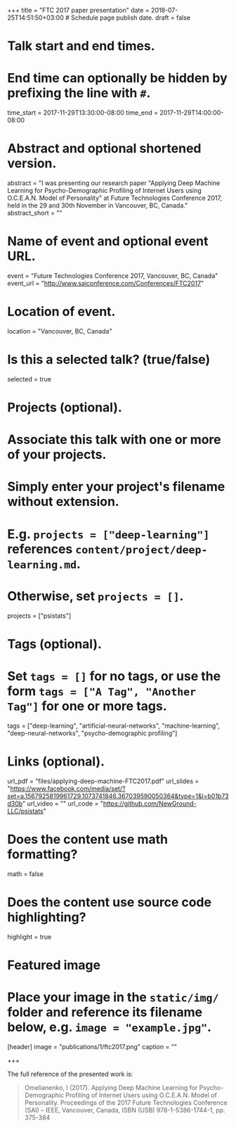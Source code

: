 +++
title = "FTC 2017 paper presentation"
date = 2018-07-25T14:51:50+03:00  # Schedule page publish date.
draft = false

# Talk start and end times.
#   End time can optionally be hidden by prefixing the line with `#`.
time_start = 2017-11-29T13:30:00-08:00
time_end = 2017-11-29T14:00:00-08:00

# Abstract and optional shortened version.
abstract = "I was presenting our research paper \"Applying Deep Machine Learning for Psycho-Demographic Profiling of Internet Users using O.C.E.A.N. Model of Personality\" at Future Technologies Conference 2017, held in the 29 and 30th November in Vancouver, BC, Canada."
abstract_short = ""

# Name of event and optional event URL.
event = "Future Technologies Conference 2017, Vancouver, BC, Canada"
event_url = "http://www.saiconference.com/Conferences/FTC2017"

# Location of event.
location = "Vancouver, BC, Canada"

# Is this a selected talk? (true/false)
selected = true

# Projects (optional).
#   Associate this talk with one or more of your projects.
#   Simply enter your project's filename without extension.
#   E.g. `projects = ["deep-learning"]` references `content/project/deep-learning.md`.
#   Otherwise, set `projects = []`.
projects = ["psistats"]

# Tags (optional).
#   Set `tags = []` for no tags, or use the form `tags = ["A Tag", "Another Tag"]` for one or more tags.
tags = ["deep-learning", "artificial-neural-networks", "machine-learning", "deep-neural-networks", "psycho-demographic profiling"]

# Links (optional).
url_pdf = "files/applying-deep-machine-FTC2017.pdf"
url_slides = "https://www.facebook.com/media/set/?set=a.1567925819961729.1073741846.367039590050364&type=1&l=b01b73d30b"
url_video = ""
url_code = "https://github.com/NewGround-LLC/psistats"

# Does the content use math formatting?
math = false

# Does the content use source code highlighting?
highlight = true

# Featured image
# Place your image in the `static/img/` folder and reference its filename below, e.g. `image = "example.jpg"`.
[header]
image = "publications/1/ftc2017.png"
caption = ""

+++

The full reference of the presented work is:

> Omelianenko, I (2017). Applying Deep Machine Learning for Psycho-Demographic Profiling of Internet Users using O.C.E.A.N. Model of Personality. Proceedings of the 2017 Future Technologies Conference (SAI) – IEEE, Vancouver, Canada, ISBN (USB) 978-1-5386-1744-1, pp. 375-384
